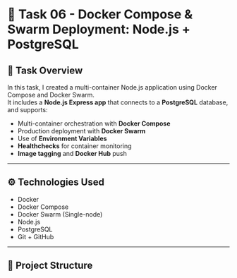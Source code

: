 # 🚀 Task 06 - Docker Compose & Swarm Deployment: Node.js + PostgreSQL

## 📌 Task Overview

In this task, I created a multi-container Node.js application using Docker Compose and Docker Swarm.  
It includes a **Node.js Express app** that connects to a **PostgreSQL** database, and supports:

- Multi-container orchestration with **Docker Compose**
- Production deployment with **Docker Swarm**
- Use of **Environment Variables**
- **Healthchecks** for container monitoring
- **Image tagging** and **Docker Hub** push

---

## ⚙️ Technologies Used

- Docker
- Docker Compose
- Docker Swarm (Single-node)
- Node.js
- PostgreSQL
- Git + GitHub

---

## 📁 Project Structure


